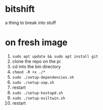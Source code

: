 # bitshift
a thing to break into stuff

# on fresh image
1. `sudo apt update && sudo apt install git`
2. clone the repo on the pi
3. cd into the bin directory
4. `chmod -R +x ./*`
5. `sudo ./setup-dependencies.sh`
6. `sudo ./setup-uap.sh`
7. restart
8. `sudo ./setup-hostapd.sh`
9. `sudo ./setup-eviltwin.sh`
10. restart
